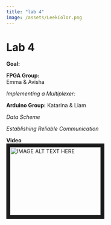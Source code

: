 ```yaml
---
title: "lab 4"
image: /assets/LeekColor.png
---
```


# Lab 4

**Goal:**  



**FPGA Group:**  
Emma & Avisha

*Implementing a Multiplexer:*  

 




**Arduino Group:**
Katarina & Liam

*Data Scheme*



*Establishing Reliable Communication*




**Video**   
<a href="https://www.youtube.com/watch?v=5FdXc0a85oY
" target="_blank"><img src="http://img.youtube.com/vi/5FdXc0a85oY/0.jpg" 
alt="IMAGE ALT TEXT HERE" width="240" height="180" border="10" /></a>


